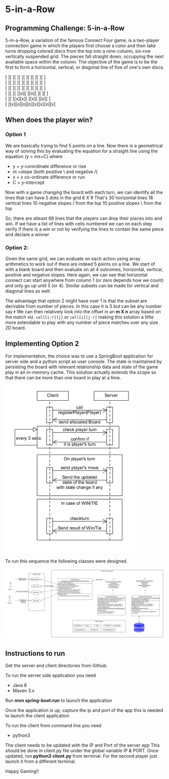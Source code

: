 # 5-in-a-Row
## Programming Challenge: 5-in-a-Row
5-in-a-Row, a variation of the famous Connect Four game, is a two-player connection game
in which the players first choose a color and then take turns dropping colored discs from the
top into a nine-column, six-row vertically suspended grid. The pieces fall straight down,
occupying the next available space within the column. The objective of the game is to be the
first to form a horizontal, vertical, or diagonal line of five of one's own discs.

[ ][ ][ ][ ][ ][ ][ ][ ][ ]  
[ ][ ][ ][ ][ ][ ][ ][ ][ ]  
[ ][ ][ ][ ][ ][ ][ ][ ][ ]  
[ ][ ][ ][o][ ][o][ ][ ][ ]  
[ ][ ][x][x][ ][x][ ][o][ ]  
[ ][x][o][o][o][x][x][o][x]  

## When does the player win?

### Option 1
We are basically trying to find 5 points on a line.
Now there is a geometrical way of solving this by evaluating the equation for a straight line using the equation (y = mx+C)
where 
* y = y-corordinate difference or rise
* m =slope (both positive \ and negative /)
* x = x co-ordinate difference or run
* C = y-intercept

Now with a game changing the board with each turn, we can identify all the lines that can have 5 dots in the grid 6 X 9
That's 
30 horizontal lines
18 vertical lines
10 negative slopes / from the top
10 positive slopes \ from the top

So, there are atleast 68 lines that the players can drop their pieces into and win.
If we have a list of lines with cells numbered we can on each step verify if there is a win or not by verifying the lines to contain the same piece and declare a winner

### Option 2: 

Given the same grid, we can evaluate on each action using array arithmetics to work out if there are indeed 5 points on a line.
We start of with a blank board and then evaluate on all 4 outcomes, horizontal, vertical, positive and negative slopes.
Here again, we can see that horizontal connect can start anywhere from column 1 (or zero depends how we count) and only go up until 5 (or 4). Similar subsets can be made for vertical and diagonal lines as well.

The advantage that option 2 might have over 1 is that the subset are derivable from number of pieces. In this case it is 5 but can be any number say **r**
We can then relatively look into the offset in an **m X n** array based on the match viz. ``cell[i-r][j]`` or ``cell[i][j-r]`` making this solution a little more extendable to play with any number of piece matches over any size 2D board.

## Implementing Option 2

For implementation, the choice was to use a SpringBoot application for server side and a python script as user console.
The state is maintained by persisting the board with relevant relationship data and state of the game play in an in-memory cache.
This solution actually extends the scope so that there can be more than one board in play at a time.

![Sequence Diagram](docs/images/SequenceDiagram.png)

To run this sequence the following classes were designed.

![Class Diagram](docs/images/ClassDiagram.png)

## Instructions to run

Get the server and client directories from Github.

To run the server side application you need
* Java 8
* Maven 3.x

Run **mvn spring-boot:run** to launch the application

Once the application is up, capture the ip and port of the app this is needed to launch the client application


To run the client from command line you need
* python3

The client needs to be updated with the IP and Port of the server app
This should be done in client.py file under the global variable IP & PORT.
Once updated, run **python3 client.py** from terminal.
For the second player just launch it from a different terminal.

Happy Gaming!!

